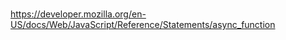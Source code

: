 # 

## 

#### 


https://developer.mozilla.org/en-US/docs/Web/JavaScript/Reference/Statements/async_function